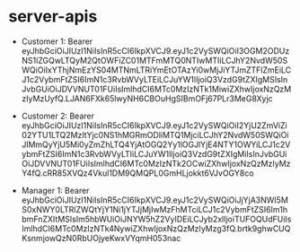 # server-apis

- Customer 1:
  Bearer eyJhbGciOiJIUzI1NiIsInR5cCI6IkpXVCJ9.eyJ1c2VySWQiOiI3OGM2ODUzNS1lZGQwLTQyM2QtOWFiZC01MTFmMTQ0NTIwMTIiLCJhY2NvdW50SWQiOiIxYThjNmEzYS04MTNmLTRiYmEtOTAzYi0wMjJiYTJmZTFlZmEiLCJ1c2VybmFtZSI6ImN1c3RvbWVyLTEiLCJuYW1lIjoiQ3VzdG9tZXIgMSIsInJvbGUiOiJDVVNUT01FUiIsImlhdCI6MTc0MzIzNTk1MiwiZXhwIjoxNzQzMzIyMzUyfQ.LJAN6FXk65lwyNH6CBOuHgSIBmOFj67PLr3MeG8Xyjc

- Customer 2:
  Bearer eyJhbGciOiJIUzI1NiIsInR5cCI6IkpXVCJ9.eyJ1c2VySWQiOiI2YjU2ZmViZi02YTU1LTQ2MzItYjc0NS1hMGRmODliMTQ1MjciLCJhY2NvdW50SWQiOiJlMmQyYjU5Mi0yZmZhLTQ4YjAtOGQ2Yy1lOGJlYjE4NTY1OWYiLCJ1c2VybmFtZSI6ImN1c3RvbWVyLTIiLCJuYW1lIjoiQ3VzdG9tZXIgMiIsInJvbGUiOiJDVVNUT01FUiIsImlhdCI6MTc0MzIzNTk2OCwiZXhwIjoxNzQzMzIyMzY4fQ.cRR85XVQz4Vkul1DM9QMQPL0GmHLjokkt6VJvOGY8co

- Manager 1:
  Bearer eyJhbGciOiJIUzI1NiIsInR5cCI6IkpXVCJ9.eyJ1c2VySWQiOiJjYjA3NWI5MS0xNWY0LTRlZWQtYjY1Ni1jYTJjMjIwMzFhMTciLCJ1c2VybmFtZSI6Im1hbmFnZXItMSIsIm5hbWUiOiJNYW5hZ2VyIDEiLCJyb2xlIjoiTUFOQUdFUiIsImlhdCI6MTc0MzIzNTk4NywiZXhwIjoxNzQzMzIyMzg3fQ.brtk9ghwCUQKsnmjowQzN0RbUOjyeKwxVYqmH053nac
